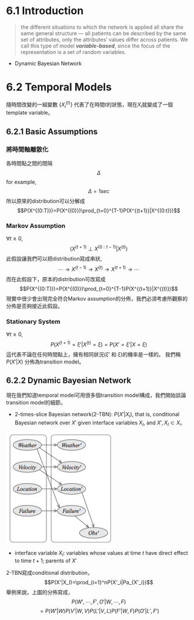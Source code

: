 # 6.1 Introduction
> the different situations to which the network is applied all share the same general structure — all patients can be described by the same set of attributes, only the attributes’ values differ across patients. We call this type of model **_variable-based_**, since the focus of the representation is a set of random variables.

- Dynamic Bayesian Network

# 6.2 Temporal Models
隨時間改變的一組變數 $\{X^{(t)}_i\}$ 代表了在時間$t$的狀態，現在$X_i$就變成了一個template variable。

## 6.2.1 Basic Assumptions
### 將時間軸離散化
各時間點之間的間隔
$$\Delta$$
for example,
$$\Delta=1sec$$
所以原來的distribution可以分解成
$$P(X^{(0:T)})=P(X^{(0)})\prod_{t=0}^{T-1}P(X^{(t+1)}|X^{(0:t)})$$

### Markov Assumption
$\forall t\geq0$,
$$(X^{(t+1)}\perp X^{(0:t-1)}|X^{(t)})$$
此假設讓我們可以把distribution寫成串狀,
$$\cdots\rightarrow X^{(t-1)}\rightarrow X^{(t)}\rightarrow X^{(t+1)}\rightarrow \cdots$$
而在此假設下，原本的distribution可改寫成
$$P(X^{(0:T)})=P(X^{(0)})\prod_{t=0}^{T-1}P(X^{(t+1)}|X^{(t)})$$
現實中很少會出現完全符合Markov assumption的分佈，我們必須考慮所觀察的分佈是否夠接近此假設。

### Stationary System
$\forall t\geq0$,
$$P(X^{(t+1)}=\xi'|X^{(t)}=\xi)=P(X'=\xi'|X=\xi)$$
這代表不論在任何時間點上，擁有相同狀況($\xi'$ 和 $\xi$)的機率是一樣的。
我們稱$P(X'|X)$ 分佈為transition model。

## 6.2.2 Dynamic Bayesian Network
現在我們知道temporal model可用很多個transition model構成，我們開始談論transition model的細節。
 - 2-times-slice Bayesian network(2-TBN): $P(X'|X_I)$, that is, conditional Bayesian network over $X'$ given interface variables $X_I$, and $X', X_I \subset X$。

 ![2-TBN](./img/2TBN.png)
 - interface variable $X_I$: variables whose values at time $t$ have direct effect to time $t+1$; parents of $X'$

2-TBN寫成conditional distribution，
 $$P(X'|X_I)=\prod_{i=1}^nP(X'_i|Pa_{X'_i})$$
舉例來說，上圖的分佈寫成，
$$P(W',\cdots,F',O'|W,\cdots,F)$$
$$=P(W'|W)P(V'|W,V)P(L'|V,L)P(F'|W,F)P(O'|L',F')$$
